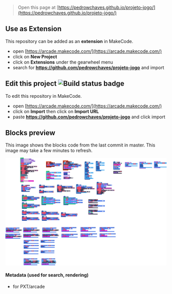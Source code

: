  


> Open this page at [https://pedrowchaves.github.io/projeto-jogo/](https://pedrowchaves.github.io/projeto-jogo/)

## Use as Extension

This repository can be added as an **extension** in MakeCode.

* open [https://arcade.makecode.com/](https://arcade.makecode.com/)
* click on **New Project**
* click on **Extensions** under the gearwheel menu
* search for **https://github.com/pedrowchaves/projeto-jogo** and import

## Edit this project ![Build status badge](https://github.com/pedrowchaves/projeto-jogo/workflows/MakeCode/badge.svg)

To edit this repository in MakeCode.

* open [https://arcade.makecode.com/](https://arcade.makecode.com/)
* click on **Import** then click on **Import URL**
* paste **https://github.com/pedrowchaves/projeto-jogo** and click import

## Blocks preview

This image shows the blocks code from the last commit in master.
This image may take a few minutes to refresh.

![A rendered view of the blocks](https://github.com/pedrowchaves/projeto-jogo/raw/master/.github/makecode/blocks.png)

#### Metadata (used for search, rendering)

* for PXT/arcade
<script src="https://makecode.com/gh-pages-embed.js"></script><script>makeCodeRender("{{ site.makecode.home_url }}", "{{ site.github.owner_name }}/{{ site.github.repository_name }}");</script>
